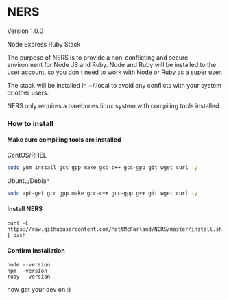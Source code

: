 # NERS
Version 1.0.0

Node Express Ruby Stack 

The purpose of NERS is to provide a non-conflicting and secure environment for Node JS and Ruby.  Node and Ruby will be installed to the user account, so you don't need to work with Node or Ruby as a super user.

The stack will be installed in ~/.local to avoid any conflicts with your system or other users.

NERS only requires a barebones linux system with compiling tools installed.

### How to install

#### Make sure compiling tools are installed 

CentOS/RHEL
```bash
sudo yum install gcc gpp make gcc-c++ gcc-gpp git wget curl -y
```

Ubuntu/Debian
```bash
sudo apt-get gcc gpp make gcc-c++ gcc-gpp g++ git wget curl -y
```

#### Install NERS
```
curl -L https://raw.githubusercontent.com/MattMcFarland/NERS/master/install.sh | bash
```

#### Confirm Installation

```
node --version
npm --version
ruby --version
```

now get your dev on :)
